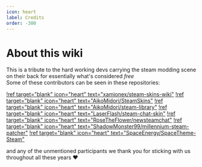 ```yaml
---
icon: heart
label: Credits
order: -300
---
```

# About this wiki

This is a tribute to the hard working devs carrying the steam modding scene on their back for essentially what's considered *free*\
Some of these contributors can be seen in these repositories:

[!ref target="blank" icon="heart" text="xamionex/steam-skins-wiki"](https://github.com/xamionex/steam-skins-wiki/graphs/contributors)
[!ref target="blank" icon="heart" text="AikoMidori/SteamSkins"](https://github.com/AikoMidori/SteamSkins/graphs/contributors)
[!ref target="blank" icon="heart" text="AikoMidori/steam-library"](https://github.com/AikoMidori/steam-library/graphs/contributors)
[!ref target="blank" icon="heart" text="LaserFlash/steam-chat-skin"](https://github.com/LaserFlash/steam-chat-skin/graphs/contributors)
[!ref target="blank" icon="heart" text="RoseTheFlower/newsteamchat"](https://github.com/RoseTheFlower/newsteamchat/graphs/contributors)
[!ref target="blank" icon="heart" text="ShadowMonster99/millennium-steam-patcher"](https://github.com/ShadowMonster99/millennium-steam-patcher/graphs/contributors)
[!ref target="blank" icon="heart" text="SpaceEnergy/SpaceTheme-Steam"](https://github.com/SpaceEnergy/SpaceTheme-Steam/graphs/contributors)

and any of the unmentioned participants we thank you for sticking with us throughout all these years :heart:
